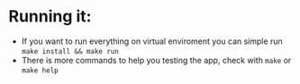 
# Running it:
- If you want to run everything on virtual enviroment you can simple run `make install && make run`
- There is more commands to help you testing the app, check with `make` or `make help`